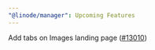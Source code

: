 ```yaml
---
"@linode/manager": Upcoming Features
---
```


Add tabs on Images landing page ([#13010](https://github.com/linode/manager/pull/13010))
